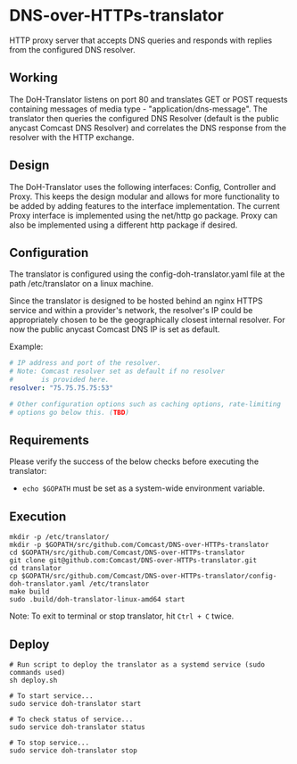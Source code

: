 # DNS-over-HTTPs-translator

HTTP proxy server that accepts DNS queries and responds with replies from the configured DNS resolver.

## Working

The DoH-Translator listens on port 80 and translates GET or POST requests containing messages of media type - "application/dns-message". The translator then queries the configured DNS Resolver (default is the public anycast Comcast DNS Resolver) and correlates the DNS response from the resolver with the  HTTP exchange.

## Design

The DoH-Translator uses the following interfaces: Config, Controller and Proxy. This keeps the design modular and allows for more functionality to be added by adding features to the interface implementation. The current Proxy interface is implemented using the net/http go package. Proxy can also be implemented using a different http package if desired.

## Configuration

The translator is configured using the config-doh-translator.yaml file at the path /etc/translator on a linux machine.

Since the translator is designed to be hosted behind an nginx HTTPS service and within a provider's network, the resolver's IP could be appropriately chosen to be the geographically closest internal resolver. For now the public anycast Comcast DNS IP is set as default.

Example:
```yaml
# IP address and port of the resolver.
# Note: Comcast resolver set as default if no resolver
#       is provided here.
resolver: "75.75.75.75:53"

# Other configuration options such as caching options, rate-limiting
# options go below this. (TBD)
```

## Requirements

Please verify the success of the below checks before executing the translator:
- `echo $GOPATH` must be set as a system-wide environment variable.

## Execution
```shell
mkdir -p /etc/translator/
mkdir -p $GOPATH/src/github.com/Comcast/DNS-over-HTTPs-translator
cd $GOPATH/src/github.com/Comcast/DNS-over-HTTPs-translator
git clone git@github.com:Comcast/DNS-over-HTTPs-translator.git
cd translator
cp $GOPATH/src/github.com/Comcast/DNS-over-HTTPs-translator/config-doh-translator.yaml /etc/translator
make build
sudo .build/doh-translator-linux-amd64 start
```
Note: To exit to terminal or stop translator, hit `Ctrl + C` twice.

## Deploy
```shell
# Run script to deploy the translator as a systemd service (sudo commands used)
sh deploy.sh

# To start service...
sudo service doh-translator start

# To check status of service...
sudo service doh-translator status

# To stop service...
sudo service doh-translator stop
```
